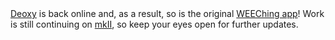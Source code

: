 <html><body><a title="DeoxyRiboNucleicHyperDimension" href="http://deoxy.org/" target="_blank">Deoxy</a> is back online and, as a result, so is the original <a title="WEEChing" href="http://games.wiseeyesent.com/games/weeching/" target="_blank">WEEChing app</a>! Work is still continuing on <a title="WEEChing Design Doc" href="https://docs.google.com/document/d/163UNkPpUZHeMm2xf5OiORDiD7DNjYpOxLj7lXTMHERo/edit?usp=sharing" target="_blank">mkII</a>, so keep your eyes open for further updates.</body></html>
